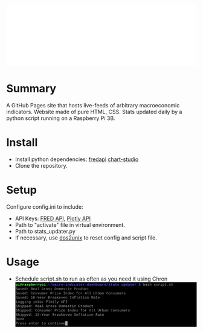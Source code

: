 ![main_logo](https://github.com/CarsonWV/macro-indicator-dashboard/raw/main/assets/MacroDash-logo-white.png)

# Summary
A GitHub Pages site that hosts live-feeds of arbitrary macroeconomic indicators. 
Website made of pure HTML, CSS. Stats updated daily by a python script running on a Raspberry Pi 3B.

# Install
* Install python dependencies: [fredapi](https://github.com/mortada/fredapi) [chart-studio](https://pypi.org/project/chart-studio/)
* Clone the repository.

# Setup
Configure config.ini to include:
* API Keys: [FRED API](https://research.stlouisfed.org/docs/api/api_key.html), [Plotly API](https://community.plotly.com/t/how-could-i-get-my-api-key/3088)
* Path to "activate" file in virtual environment.
* Path to stats_updater.py
* If necessary, use [dos2unix](https://linux.die.net/man/1/dos2unix) to reset config and script file.

# Usage
* Schedule script.sh to run as often as you need it using Chron
![usage_picture](https://github.com/CarsonWV/macro-indicator-dashboard/raw/main/assets/screenshot-cropped.png)
